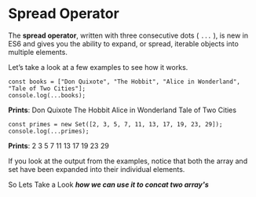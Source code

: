 # Spread Operator
The **spread operator**, written with three consecutive dots ( `...` ), is new in ES6 and gives you the ability to expand, or spread, iterable objects into multiple elements.

Let’s take a look at a few examples to see how it works.
```
const books = ["Don Quixote", "The Hobbit", "Alice in Wonderland", "Tale of Two Cities"];
console.log(...books);
```
**Prints**: Don Quixote The Hobbit Alice in Wonderland Tale of Two Cities

```
const primes = new Set([2, 3, 5, 7, 11, 13, 17, 19, 23, 29]);
console.log(...primes);
```
**Prints**: 2 3 5 7 11 13 17 19 23 29

If you look at the output from the examples, notice that both the array and set have been expanded into their individual elements.

So Lets Take a Look **_how we can use it to concat two array's_**
